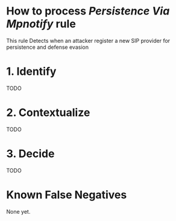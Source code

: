 # How to process *Persistence Via Mpnotify* rule
This rule Detects when an attacker register a new SIP provider for persistence and defense evasion

# 1. Identify
TODO

# 2. Contextualize
TODO

# 3. Decide
TODO

# Known False Negatives
None yet.
